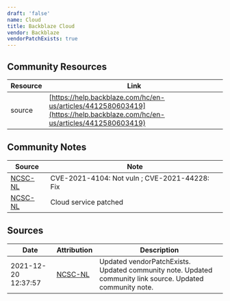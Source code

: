 ```yaml
---
draft: 'false'
name: Cloud
title: Backblaze Cloud
vendor: Backblaze
vendorPatchExists: true
---
```



## Community Resources
| Resource | Link |
| --- | --- |
| source | [https://help.backblaze.com/hc/en-us/articles/4412580603419](https://help.backblaze.com/hc/en-us/articles/4412580603419) |

## Community Notes
| Source | Note |
| --- | --- |
| [NCSC-NL](https://github.com/NCSC-NL/log4shell/blob/main/software/README.md) | CVE-2021-4104: Not vuln ; CVE-2021-44228: Fix </ul> |
| [NCSC-NL](https://github.com/NCSC-NL/log4shell/blob/main/software/README.md) | Cloud service patched |

## Sources
| Date | Attribution | Description |
| --- | --- | --- |
| 2021-12-20 12:37:57 | [NCSC-NL](https://github.com/NCSC-NL/log4shell/blob/main/software/README.md) | Updated vendorPatchExists. Updated community note. Updated community link source. Updated community note.  |
